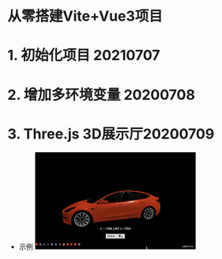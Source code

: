 # 从零搭建Vite+Vue3项目
# 1. 初始化项目 20210707

# 2. 增加多环境变量 20200708

# 3. Three.js 3D展示厅20200709
+ 示例
![](src/assets/model-tsl.image)